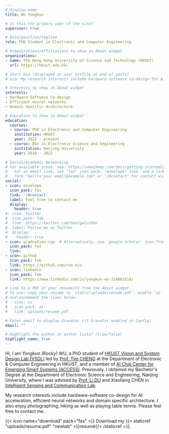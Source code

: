 ```yaml
---
# Display name
title: Wu Yongkun

# Is this the primary user of the site?
superuser: true

# Role/position/tagline
role: PhD Student in Electronic and Computer Engineering

# Organizations/Affiliations to show in About widget
organizations:
- name: The Hong Kong University of Science and Technology (HKUST)
  url: https://hkust.edu.hk/

# Short bio (displayed in user profile at end of posts)
# bio: My research interests include hardware-software co-design for AI acceleration, efficient neural networks and domain specific architecture.

# Interests to show in About widget
interests:
- Hardware-Software Co-design
- Efficient neural networks
- Domain Specific Architecture

# Education to show in About widget
education:
  courses:
  - course: PhD in Electronic and Computer Engineering
    institution: HKUST
    year: 2022 - present
  - course: BSc in Electronic Science and Engineering
    institution: Nanjing University
    year: 2018 - 2022

# Social/Academic Networking
# For available icons, see: https://wowchemy.com/docs/getting-started/page-builder/#icons
#   For an email link, use "fas" icon pack, "envelope" icon, and a link in the
#   form "mailto:your-email@example.com" or "/#contact" for contact widget.
social:
- icon: envelope
  icon_pack: fas
  link: '/#contact'
  label: Feel free to contact me
  display:
    header: true
#- icon: twitter
#  icon_pack: fab
#  link: https://twitter.com/GeorgeCushen
#  label: Follow me on Twitter
#  display:
#    header: true
- icon: graduation-cap  # Alternatively, use `google-scholar` icon from `ai` icon pack
  icon_pack: fas
  link:
- icon: github
  icon_pack: fab
  link: https://github.com/roo-nju
- icon: linkedin
  icon_pack: fab
  link: https://www.linkedin.com/in/yongkun-wu-114863210/

# Link to a PDF of your resume/CV from the About widget.
# To use: copy your resume to `static/uploads/resume.pdf`, enable `ai` icons in `params.toml`,
# and uncomment the lines below.
# - icon: cv
#   icon_pack: ai
#   link: uploads/resume.pdf

# Enter email to display Gravatar (if Gravatar enabled in Config)
email: ""

# Highlight the author in author lists? (true/false)
highlight_name: true
---
```


Hi, I am Yongkun (Rocky) WU, a PhD student of [HKUST Vision and System Design Lab (VSDL)](http://vsdl.ust.hk/index.html) led by [Prof. Tim CHENG](https://seng.hkust.edu.hk/about/people/faculty/tim-kwang-ting-cheng) at the Department of Electronic & Computer Engineering in HKUST, and a member of [AI Chip Center for Emerging Smart Systems (ACCESS)](https://inno-access.hk/). Previously, I obtained my Bachelor's Degree at the Department of Electronic Science and Engineering, Nanjing University, where I was advised by [Prof. Li DU](https://iscl.nju.edu.cn/main.psp) and Xiaoliang CHEN in [Intelligent Sensing and Communication Lab](https://iscl.nju.edu.cn/main.psp).



My research interests include hardware-software co-design for AI acceleration, efficient neural networks and domain specific architecture. I also enjoy photographing, hiking as well as playing table tennis. Please feel free to contact me.

{{< icon name="download" pack="fas" >}} Download my {{< staticref "uploads/resume.pdf" "newtab" >}}resumé{{< /staticref >}}.
